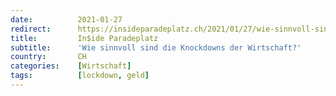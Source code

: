 ```yaml
---
date:          2021-01-27
redirect:      https://insideparadeplatz.ch/2021/01/27/wie-sinnvoll-sind-die-knockdowns-der-wirtschaft/
title:         In$ide Paradeplatz
subtitle:      'Wie sinnvoll sind die Knockdowns der Wirtschaft?'
country:       CH
categories:    [Wirtschaft]
tags:          [lockdown, geld]
---
```

